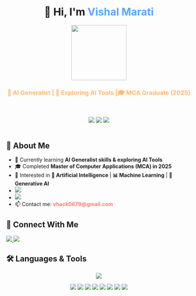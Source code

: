 <h1 align="center">👋 Hi, I'm <span style="color:#58a6ff;">Vishal Marati</span></h1>

<div align="center">
  <img src="https://user-images.githubusercontent.com/74038190/238353480-219bcc70-f5dc-466b-9a60-29653d8e8433.gif" height="150px"/>
</div>

  <h3 align="center" style="color:#ffb86c;">🚀 AI Generalist | 🤖 Exploring AI Tools |🎓 MCA Graduate (2025)</h3>
    <br></h3>
<br>

<div align="center">
  <img src="https://img.shields.io/badge/AI-Generalist-8A2BE2?style=for-the-badge&logo=OpenAI&logoColor=white"/>
  <img src="https://img.shields.io/badge/Vibe-Developer-8A2BE2?style=for-the-badge&logo=github&logoColor=white"/>

  <img src="https://img.shields.io/badge/MCA-2025-32CD32?style=for-the-badge"/>
</div>
<br>
 <h2>🌟 About Me</h2>
  <ul>
    <li>🌱 Currently learning <b>AI Generalist skills & exploring AI Tools</b></li>
    <li>🎓 Completed <b>Master of Computer Applications (MCA) in 2025</b></li>
   <li>👀 Interested in <b>🧠 Artificial Intelligence</b> | <b>📊 Machine Learning</b> | <b>🤖 Generative AI</b></li>
<li>
  <a href="https://github.com/vhack0679?tab=repositories" target="_blank">
    <img src="https://img.shields.io/badge/GitHub-Repositories-181717?style=for-the-badge&logo=github&logoColor=white"/>
  </a>
</li>
<li>
  <a href="https://vishalmarati.blogspot.com/" target="_blank">
    <img src="https://img.shields.io/badge/My%20Blog-FF5722?style=for-the-badge&logo=blogger&logoColor=white"/>
  </a>
</li>

  <li>📫 Contact me: <b style="color:#ff7b72;">vhack0679@gmail.com</b></li>
   
  </ul>

  <h2>🤝 Connect With Me</h2>
  <p>
    <a href="https://in.linkedin.com/in/vishal-marati-2a86ab232" target="_blank">
      <img src="https://img.shields.io/badge/LinkedIn-0A66C2?style=for-the-badge&logo=linkedin&logoColor=white"/>
    </a>
    <a href="mailto:vhack0679@gmail.com">
      <img src="https://img.shields.io/badge/Gmail-D14836?style=for-the-badge&logo=gmail&logoColor=white"/>
    </a>
  </p>

  <h2>🛠️ Languages & Tools</h2>
 <p align="center">
  <img src="https://skillicons.dev/icons?i=java,python,php,cpp,c,go,html,css,javascript,react,nodejs,mysql,mongodb,express,bootstrap,flutter,firebase,git,figma" />
</p>

<p align="center">
  <!-- AI & Tools Badges -->
  <img src="https://img.shields.io/badge/ChatGPT-74aa9c?style=for-the-badge&logo=openai&logoColor=white"/>
  <img src="https://img.shields.io/badge/Gemini-4285F4?style=for-the-badge&logo=google&logoColor=white"/>
  <img src="https://img.shields.io/badge/Anthropic-000000?style=for-the-badge&logo=anthropic&logoColor=white"/>
  <img src="https://img.shields.io/badge/OpenAI-412991?style=for-the-badge&logo=openai&logoColor=white"/>
  <img src="https://img.shields.io/badge/Gemini%20API-34A853?style=for-the-badge&logo=google&logoColor=white"/>
  <img src="https://img.shields.io/badge/Replit-F26207?style=for-the-badge&logo=replit&logoColor=white"/>
  <img src="https://img.shields.io/badge/Google%20FireStudio-FF6D00?style=for-the-badge&logo=google&logoColor=white"/>
 <img src="https://img.shields.io/badge/Ollama-1A1A1A?style=for-the-badge&logo=ghost&logoColor=white"/>
</p>
